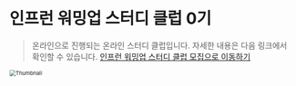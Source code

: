 # 인프런 워밍업 스터디 클럽 0기

> 온라인으로 진행되는 온라인 스터디 클럽입니다. 자세한 내용은 다음 링크에서 확인할 수 있습니다.
> [인프런 워밍업 스터디 클럽 모집으로 이동하기](https://www.inflearn.com/course/inflearn-warmup-club-study-0)

<img src="https://cdn.inflearn.com/public/courses/332957/cover/38ed5cfd-937f-4201-9d98-195ba90ff470/332957.png" alt="Thumbnail" style="zoom:67%;" />
